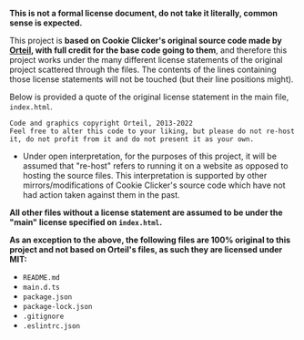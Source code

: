 **This is not a formal license document, do not take it literally, common sense is expected.**

This project is **based on Cookie Clicker's original source code made by [Orteil](http://orteil.dashnet.org
), with full credit for the base code going to them**, and therefore this project works under the many different license statements of the original project scattered through the files. The contents of the lines containing those license statements will not be touched (but their line positions might).

Below is provided a quote of the original license statement in the main file, `index.html`.
```
Code and graphics copyright Orteil, 2013-2022
Feel free to alter this code to your liking, but please do not re-host it, do not profit from it and do not present it as your own.
```
* Under open interpretation, for the purposes of this project, it will be assumed that "re-host" refers to running it on a website as opposed to hosting the source files. This interpretation is supported by other mirrors/modifications of Cookie Clicker's source code which have not had action taken against them in the past.

**All other files without a license statement are assumed to be under the "main" license specified on `index.html`.**

**As an exception to the above, the following files are 100% original to this project and not based on Orteil's files, as such they are licensed under MIT:**
* `README.md`
* `main.d.ts`
* `package.json`
* `package-lock.json`
* `.gitignore`
* `.eslintrc.json`
